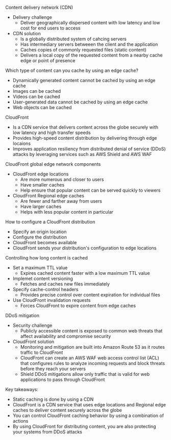 Content delivery network (CDN)
- Delivery challenge 
	- Deliver geographically dispersed content with low latency and low cost for end users to access 
- CDN solution 
	- Is a globally distributed system of cahcing servers
	- Has intermediary servers betweeen the client and the application
	- Caches copies of commonly requested files (static content)
	- Delivers a local copy of the requested content from a nearby cache edge or point of presence 

Which type of content can you cache by using an edge cache?
- Dynamically generated content cannot be cached by using an edge cache 
- Images can be cached 
- Videos can be cached 
- User-generated data cannot be cached by using an edge cache 
- Web objects can be cached 

CloudFront 
- Is a CDN service that delivers content across the globe securely with low latency and high transfer speeds 
- Provides high-speed content distribution by delivering through edge locaions 
- Improves application resiliency from distributed denial of service (DDoS) attacks by leveraging services such as AWS Shield and AWS WAF 

CloudFront global edge network components 
- CloudFront edge locations 
	- Are more numerous and closer to users 
	- Have smaller caches 
	- Help ensure that popular content can be served quickly to viewers
- CloudFront Regional edge caches 
	- Are fewer and farther away from users 
	- Have larger caches 
	- Helps with less popular content in particular 

How to configure a CloudFront distribution 
- Specify an origin location 
- Configure the distribution 
- CloudFront becomes available 
- CloudFront sends your distribution's configuration to edge locations 

Controlling how long content is cached 
- Set a maximum TTL value 
	- Expires cached content faster with a low maximum TTL value 
- Implemet content versioning 
	- Fetches and caches new files immediately 
- Specify cache-control headers
	- Provides precise control over content expiration for individual files 
- Use CloudFront invalidation requests
	- Forces CloudFront to expire content from edge caches 

DDoS mitigation 
- Security challenge 
	- Publicly accessible content is exposed to common web threats that affect availability and compromise security 
- CloudFront solution 
	- Monitoring and mitigation are built into Amazon Route 53 as it routes traffic to CloudFront 
	- CloudFront can create an AWS WAF web access control list (ACL) that configures rules to analyze incoming requests and block threats before they reach your servers 
	- Shield DDoS mitigations allow only traffic that is valid for web applications to pass through CloudFront 

Key takeaways:
- Static caching is done by using a CDN
- CloudFront is a CDN service that uses edge locations and Regional edge caches to deliver content securely across the globe 
- You can control CloudFront caching behavior by using a combination of actions 
- By using CloudFront for distributing content, you are also protecting your systems from DDoS attacks 

